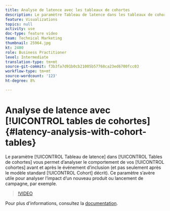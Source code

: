 ```yaml
---
title: Analyse de latence avec les tableaux de cohortes
description: Le paramètre Tableau de latence dans les tableaux de cohortes permet d’analyser le comportement de vos cohortes avant et après le événement d’inclusion (et pas seulement après les descriptions de cohortes standard). Ce paramètre s’avère utile pour analyser l’impact d’un nouveau produit ou lancement de campagne, par exemple.
feature: Visualizations
topics: null
activity: use
doc-type: feature video
team: Technical Marketing
thumbnail: 25964.jpg
kt: 2480
role: Business Practitioner
level: Intermediate
translation-type: tm+mt
source-git-commit: f3b3fa7d91b0cb21005b57768ca23ed6700fcc03
workflow-type: tm+mt
source-wordcount: '123'
ht-degree: 8%

---
```



# Analyse de latence avec [!UICONTROL tables de cohortes] {#latency-analysis-with-cohort-tables}

Le paramètre [!UICONTROL Tableau de latence] dans [!UICONTROL Tables de cohortes] vous permet d’analyser le comportement de vos [!UICONTROL cohortes] avant et après le événement d’inclusion (et pas seulement après le modèle standard [!UICONTROL Cohort] décrit). Ce paramètre s’avère utile pour analyser l’impact d’un nouveau produit ou lancement de campagne, par exemple.

>[!VIDEO](https://video.tv.adobe.com/v/25964/?quality=12)

Pour plus d&#39;informations, consultez la [documentation](https://marketing.adobe.com/resources/help/fr_FR/analytics/analysis-workspace/cohort_analysis.html).
